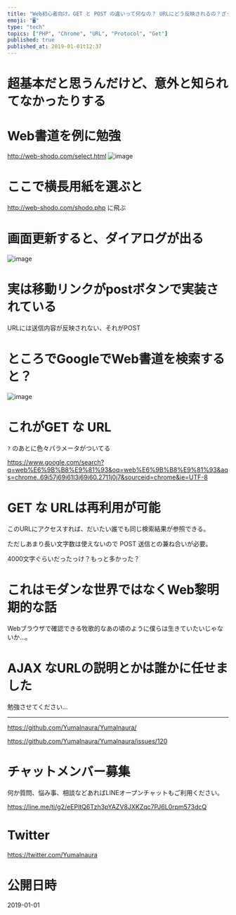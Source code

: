 ```yaml
---
title: "Web初心者向け。GET と POST の違いって何なの？ URLにどう反映されるの？ざっくり説明。"
emoji: "🖥"
type: "tech"
topics: ["PHP", "Chrome", "URL", "Protocol", "Get"]
published: true
published_at: 2019-01-01t12:37
---
```


# 超基本だと思うんだけど、意外と知られてなかったりする

# Web書道を例に勉強

http://web-shodo.com/select.html
![image](https://user-images.githubusercontent.com/13635059/50570157-1a251d80-0dc1-11e9-824d-1f3e023fc345.png)

# ここで横長用紙を選ぶと

http://web-shodo.com/shodo.php に飛ぶ

# 画面更新すると、ダイアログが出る


![image](https://user-images.githubusercontent.com/13635059/50570160-3628bf00-0dc1-11e9-930f-7a9f71f76e10.png)


# 実は移動リンクがpostボタンで実装されている

URLには送信内容が反映されない、それがPOST

# ところでGoogleでWeb書道を検索すると？

![image](https://user-images.githubusercontent.com/13635059/50570162-683a2100-0dc1-11e9-8e36-1815f7eb8fd7.png)


# これがGET な URL

`?` のあとに色々パラメータがついてる

https://www.google.com/search?q=web%E6%9B%B8%E9%81%93&oq=web%E6%9B%B8%E9%81%93&aqs=chrome..69i57j69i61l3j69i60.2711j0j7&sourceid=chrome&ie=UTF-8


# GET な URLは再利用が可能

このURLにアクセスすれば、だいたい誰でも同じ検索結果が参照できる。

ただしあまり長い文字数は使えないので POST 送信との兼ね合いが必要。

4000文字ぐらいだったっけ？もっと多かった？

# これはモダンな世界ではなくWeb黎明期的な話

Webブラウザで確認できる牧歌的なあの頃のように僕らは生きていたいじゃないか…。

# AJAX なURLの説明とかは誰かに任せました

勉強させてください…


---

https://github.com/YumaInaura/YumaInaura/

https://github.com/YumaInaura/YumaInaura/issues/120








<!-- Update From Qiita API -->

# チャットメンバー募集


何か質問、悩み事、相談などあればLINEオープンチャットもご利用ください。

https://line.me/ti/g2/eEPltQ6Tzh3pYAZV8JXKZqc7PJ6L0rpm573dcQ





# Twitter


https://twitter.com/YumaInaura


<!-- Update From Qiita API -->



# 公開日時

2019-01-01
